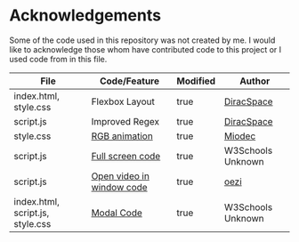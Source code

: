 # Acknowledgements

Some of the code used in this repository was not created by me. I would like to acknowledge those whom have contributed code to this project or I used code from in this file.

| File                  | Code/Feature                                                                                                              | Modified | Author                                              |
| --------------------- | ------------------------------------------------------------------------------------------------------------------------- | -------- | --------------------------------------------------- |
| index.html, style.css | Flexbox Layout                                                                                                            | true     | [DiracSpace](https://www.github.com/DiracSpace)     |
| script.js             | Improved Regex                                                                                                            | true     | [DiracSpace](https://www.github.com/DiracSpace)     |
| style.css             | [RGB animation](https://github.com/Miodec/monkeytype/blob/590a40b4a908851e7e712b768e7eab50b3866018/static/themes/rgb.css) | true     | [Miodec](https://www.github.com/Miodec)             |
| script.js             | [Full screen code](https://www.w3schools.com/howto/howto_js_fullscreen.asp)                                               | true     | W3Schools Unknown                                             |
| script.js             | [Open video in window code](https://stackoverflow.com/questions/4068373/center-a-popup-window-on-screen/4068385#4068385)  | true     | [oezi](https://stackoverflow.com/users/288773/oezi) |
|index.html, script.js, style.css|[Modal Code](https://www.w3schools.com/howto/howto_css_modals.asp)|true| W3Schools Unknown
